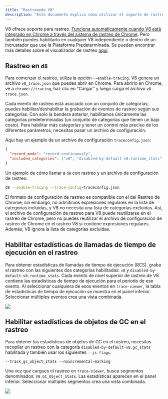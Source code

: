 ```yaml
---
title: "Rastreando V8"
description: "Este documento explica cómo utilizar el soporte de rastreo integrado de V8."
---
```

V8 ofrece soporte para rastreo. [Funciona automáticamente cuando V8 está integrado en Chrome a través del sistema de rastreo de Chrome](/docs/rcs). Pero también puedes habilitarlo en cualquier V8 independiente o dentro de un incrustador que use la Plataforma Predeterminada. Se pueden encontrar más detalles sobre el visualizador de rastreo [aquí](https://github.com/catapult-project/catapult/blob/master/tracing/README.md).

## Rastreo en `d8`

Para comenzar el rastreo, utiliza la opción `--enable-tracing`. V8 genera un archivo `v8_trace.json` que puedes abrir en Chrome. Para abrirlo en Chrome, ve a `chrome://tracing`, haz clic en “Cargar” y luego carga el archivo `v8-trace.json`.

Cada evento de rastreo está asociado con un conjunto de categorías; puedes habilitar/deshabilitar la grabación de eventos de rastreo según sus categorías. Con solo la bandera anterior, habilitamos únicamente las categorías predeterminadas (un conjunto de categorías que tienen un bajo costo). Para habilitar más categorías y tener un control más preciso de los diferentes parámetros, necesitas pasar un archivo de configuración.

Aquí hay un ejemplo de un archivo de configuración `traceconfig.json`:

```json
{
  "record_mode": "record-continuously",
  "included_categories": ["v8", "disabled-by-default-v8.runtime_stats"]
}
```

Un ejemplo de cómo llamar a `d8` con rastreo y un archivo de configuración de rastreo:

```bash
d8 --enable-tracing --trace-config=traceconfig.json
```

El formato de configuración de rastreo es compatible con el del Rastreo de Chrome; sin embargo, no admitimos expresiones regulares en la lista de categorías incluidas, y V8 no necesita una lista de categorías excluidas. Así, el archivo de configuración de rastreo para V8 puede reutilizarse en el rastreo de Chrome, pero no puedes reutilizar el archivo de configuración de rastreo de Chrome en el rastreo V8 si contiene expresiones regulares. Además, V8 ignora la lista de categorías excluidas.

## Habilitar estadísticas de llamadas de tiempo de ejecución en el rastreo

Para obtener estadísticas de llamadas de tiempo de ejecución (<abbr>RCS</abbr>), graba el rastreo con las siguientes dos categorías habilitadas: `v8` y `disabled-by-default-v8.runtime_stats`. Cada evento de nivel superior de rastreo de V8 contiene las estadísticas de tiempo de ejecución para el período de ese evento. Al seleccionar cualquiera de esos eventos en `trace-viewer`, la tabla de estadísticas de tiempo de ejecución se muestra en el panel inferior. Seleccionar múltiples eventos crea una vista combinada.

![](/_img/docs/trace/runtime-stats.png)

## Habilitar estadísticas de objetos de GC en el rastreo

Para obtener las estadísticas de objetos de GC en el rastreo, necesitas recopilar un rastreo con la categoría `disabled-by-default-v8.gc_stats` habilitada y también usar los siguientes `--js-flags`:

```
--track_gc_object_stats --noincremental-marking
```

Una vez que cargues el rastreo en `trace-viewer`, busca segmentos denominados: `V8.GC_Object_Stats`. Las estadísticas aparecen en el panel inferior. Seleccionar múltiples segmentos crea una vista combinada.

![](/_img/docs/trace/gc-stats.png)
